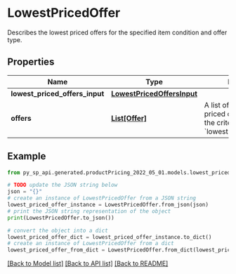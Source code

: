 # LowestPricedOffer

Describes the lowest priced offers for the specified item condition and offer type.

## Properties

Name | Type | Description | Notes
------------ | ------------- | ------------- | -------------
**lowest_priced_offers_input** | [**LowestPricedOffersInput**](LowestPricedOffersInput.md) |  | 
**offers** | [**List[Offer]**](Offer.md) | A list of up to 20 lowest priced offers that match the criteria specified in &#x60;lowestPricedOffersInput&#x60;. | 

## Example

```python
from py_sp_api.generated.productPricing_2022_05_01.models.lowest_priced_offer import LowestPricedOffer

# TODO update the JSON string below
json = "{}"
# create an instance of LowestPricedOffer from a JSON string
lowest_priced_offer_instance = LowestPricedOffer.from_json(json)
# print the JSON string representation of the object
print(LowestPricedOffer.to_json())

# convert the object into a dict
lowest_priced_offer_dict = lowest_priced_offer_instance.to_dict()
# create an instance of LowestPricedOffer from a dict
lowest_priced_offer_from_dict = LowestPricedOffer.from_dict(lowest_priced_offer_dict)
```
[[Back to Model list]](../README.md#documentation-for-models) [[Back to API list]](../README.md#documentation-for-api-endpoints) [[Back to README]](../README.md)


